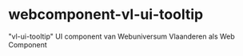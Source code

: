 # webcomponent-vl-ui-tooltip
"vl-ui-tooltip" UI component van Webuniversum Vlaanderen als Web Component
